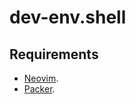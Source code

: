 # dev-env.shell

## Requirements

* [Neovim](../nvim/README.md).
* [Packer](../nvim.packer.nvim/README.md).

